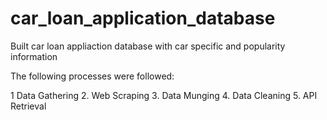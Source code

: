 # car_loan_application_database
Built car loan appliaction database with car specific and popularity information

The following processes were followed:

1 Data Gathering 
2. Web Scraping 
3. Data Munging 
4. Data Cleaning
5. API Retrieval
